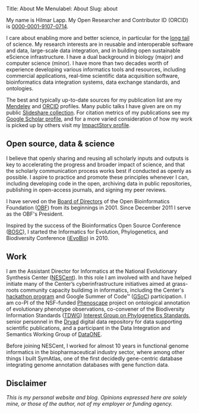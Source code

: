 Title: About Me
Menulabel: About
Slug: about

My name is Hilmar Lapp. My Open Researcher and Contributor ID (ORCID) is [0000-0001-9107-0714][ORCID]. 

I care about enabling more and better science, in particular for the [long tail] of science. My research interests are in reusable and interoperable software and data, large-scale data integration, and in building open sustainable eScience infrastructure. I have a dual background in biology (major) and computer science (minor). I have more than two decades worth of experience developing various informatics tools and resources, including commercial applications, real-time scientific data acquisition software, bioinformatics data integration systems, data exchange standards, and ontologies.

The best and typically up-to-date sources for my publication list are my [Mendeley] and [ORCID] profiles.  Many public talks I have given are on my public [Slideshare collection]. For citation metrics of my publications see my [Google Scholar profile], and for a more varied consideration of how my work is picked up by others visit my [ImpactStory profile].

## Open source, data & science
I believe that openly sharing and reusing all scholarly inputs and outputs is key to accelerating the progress and broader impact of science, and that the scholarly communication process works best if conducted as openly as possible. I aspire to practice and promote these principles whenever I can, including developing code in the open, archiving data in public repositories, publishing in open-access journals, and signing my peer reviews.

I have served on the [Board of Directors][OBF Board] of the Open Bioinformatics Foundation ([OBF]) from its beginnings in 2001. Since December 2011 I serve as the OBF's President.

Inspired by the success of the Bioinformatics Open Source Conference ([BOSC]), I started the Informatics for Evolution, Phylogenetics, and Biodiversity Conference ([iEvoBio]) in 2010.

## Work
I am the Assistant Director for Informatics at the National Evolutionary Synthesis Center ([NESCent]). In this role I am involved with and have helped initiate many of the Center’s cyberinfrastructure initiatives aimed at grass-roots community capacity buildimg in informatics, including the Center's [hackathon program] and Google Summer of Code&trade; ([GSoC]) participation. I am co-PI of the NSF-funded [Phenoscape] project on ontological annotation of evolutionary phenotype observations, co-convener of the Biodiversity Information Standards ([TDWG]) [Interest Group on Phylogenetics Standards][TDWG Phylo IG], senior personnel in the [Dryad] digital data repository for data supporting scientific publications, and a participant in the Data Integration and Semantics Working Group of [DataONE].

Before joining NESCent, I worked for almost 10 years in functional genome informatics in the biopharmaceutical industry sector, where among other things I built SymAtlas, one of the first decidedly gene-centric database integrating genome annotation databases with gene function data. 

## Disclaimer
_This is my personal website and blog. Opinions expressed here are solely mine, or those of the author, not of my employer or funding agency._

[ORCID]: http://orcid.org/0000-0001-9107-0714
[Mendeley]: http://www.mendeley.com/profiles/hilmar-lapp/
[Slideshare collection]: http://www.slideshare.net/hlapp/presentations
[Google Scholar profile]: http://scholar.google.com/citations?user=CK6Qg7gAAAAJ
[ImpactStory profile]: http://impactstory.org/hlapp
[NESCent]: http://nescent.org
[Hackathon program]: http://informatics.nescent.org/wiki/Main_Page#Hackathons
[GSoC]: https://developers.google.com/open-source/soc/
[OBF]: http://www.open-bio.org/
[OBF Board]: http://www.open-bio.org/wiki/Board
[PLOS Computational Biology]: http://www.ploscompbiol.org/
[PLOSCB Software Section]: http://www.ploscollections.org/software
[Phenoscape]: http://phenoscape.org
[TDWG]: http://tdwg.org
[TDWG Phylo IG]: http://wiki.tdwg.org/twiki/bin/view/Phylogenetics/
[Dryad]: http://datadryad.org
[DataONE]: http://dataone.org
[iEvoBio]: http://ievobio.org
[BOSC]: http://www.open-bio.org/wiki/BOSC
[Long tail]: http://en.wikipedia.org/wiki/Long_tail
